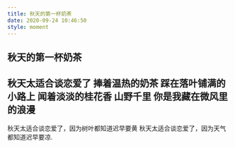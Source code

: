 ```yaml
---
title: 秋天的第一杯奶茶
date: 2020-09-24 10:46:50
style: moment
---
```

秋天的第一杯奶茶
 ---
秋天太适合谈恋爱了
捧着温热的奶茶
踩在落叶铺满的小路上
闻着淡淡的桂花香
山野千里
你是我藏在微风里的浪漫
 ---
秋天太适合谈恋爱了，因为树叶都知道迟早要黄
秋天太适合谈恋爱了，因为天气都知道迟早要凉.